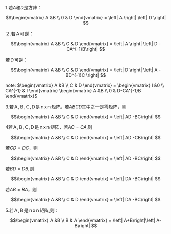 

1.若$A$和$D$是方阵：

$$\begin{vmatrix} A &B \\ 0 & D \end{vmatrix} = \left| A \right| \left| D \right|  $$

２.若Ａ可逆：

$$\begin{vmatrix} A &B \\ C & D \end{vmatrix} = \left| A \right| \left| D -CA^{-1}B\right|  $$

若Ｄ可逆：

$$\begin{vmatrix} A &B \\ C & D \end{vmatrix} = \left| D \right| \left| A -BD^{-1}C \right|  $$

note: $\begin{vmatrix} A &B \\ C & D \end{vmatrix} = \begin{vmatrix} I &0 \\ CA^{-1} & I \end{vmatrix} \begin{vmatrix} A &B \\ 0 & D-CA^{-1}B \end{vmatrix}$

3.若Ａ,Ｂ,Ｃ,Ｄ是ｎxｎ矩阵。若$ABCD$其中之一是零矩阵，则

$$\begin{vmatrix} A &B \\ C & D \end{vmatrix} = \left| AD -BC\right|  $$
  

4若Ａ,Ｂ,Ｃ,Ｄ是ｎxｎ矩阵，若$AC=CA$,则

$$\begin{vmatrix} A &B \\ C & D \end{vmatrix} = \left| AD -CB\right|  $$

若$CD=DC$，则

$$\begin{vmatrix} A &B \\ C & D \end{vmatrix} = \left| AD -BC\right|  $$

若$BD=DB$,则

$$\begin{vmatrix} A &B \\ C & D \end{vmatrix} = \left| DA -BC\right|  $$

若$AB=BA$，则

$$\begin{vmatrix} A &B \\ C & D \end{vmatrix} = \left| DA -BC\right|  $$

5.若Ａ,Ｂ是ｎxｎ矩阵,则：

$$\begin{vmatrix} A &B \\ B & A \end{vmatrix} = \left| A+B\right|\left| A-B\right|  $$
  
